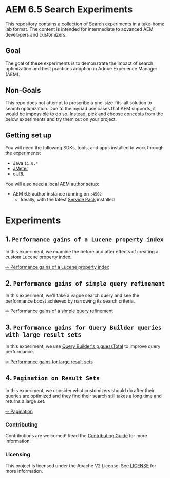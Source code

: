 # AEM 6.5 Search Experiments

This repository contains a collection of Search experiments in a take-home lab format. The content is intended for intermediate to advanced AEM developers and customizers.

## Goal

The goal of these experiments is to demonstrate the impact of search optimization and best practices adoption in Adobe Experience Manager (AEM).

## Non-Goals

This repo does not attempt to prescribe a one-size-fits-all solution to search optimization. Due to the myriad use cases that AEM supports, it would be impossible to do so. Instead, pick and choose concepts from the below experiments and try them out on your project.

## Getting set up

You will need the following SDKs, tools, and apps installed to work through the experiments:

- Java `11.0.*`
- [JMeter](https://jmeter.apache.org/)
- [cURL](https://curl.haxx.se/)

You will also need a local AEM author setup:

- AEM 6.5 author instance running on `:4502`
  - Ideally, with the latest [Service Pack](https://docs.adobe.com/content/help/en/experience-manager-65/release-notes/service-pack/sp-release-notes.html) installed

# Experiments

## 1. `Performance gains of a Lucene property index`

In this experiment, we examine the before and after effects of creating a custom Lucene property index.

[⇨ Performance gains of a Lucene property index](experiments/lucene-property-index)

## 2. `Performance gains of simple query refinement`

In this experiment, we'll take a vague search query and see the performance boost achieved by narrowing its search criteria.

[⇨ Performance gains of a simple query refinement](experiments/query-refinement)

## 3. `Performance gains for Query Builder queries with large result sets`

In this experiment, we use [Query Builder's p.guessTotal](https://docs.adobe.com/content/help/en/experience-manager-65/developing/platform/query-builder/querybuilder-predicate-reference.html#root) to improve query performance. 

[⇨ Performance gains for large result sets](experiments/large-result-sets)

## 4. `Pagination on Result Sets`

In this experiment, we consider what customizers should do after their queries are optimized and they find their
search still takes a long time and returns a large set. 

[⇨ Pagination](experiments/pagination)

### Contributing

Contributions are welcomed! Read the [Contributing Guide](./.github/CONTRIBUTING.md) for more information.

### Licensing

This project is licensed under the Apache V2 License. See [LICENSE](LICENSE) for more information.